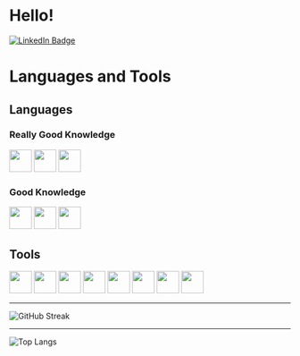 # Hello!
<div id="badges">
  <a href="https://www.linkedin.com/in/konstantinos-bakos-7ab082202/
">
	<img src="https://img.shields.io/badge/LinkedIn-blue?style=for-the-badge&logo=linkedin&logoColor=white" alt="LinkedIn Badge"/>
	</a>
</div>


# Languages and Tools

## Languages

### Really Good Knowledge

<img src='https://cdn.jsdelivr.net/gh/devicons/devicon/icons/c/c-original.svg' height=40> <img src='https://cdn.jsdelivr.net/gh/devicons/devicon/icons/cplusplus/cplusplus-original.svg' height=40> <img src='https://cdn.jsdelivr.net/gh/devicons/devicon/icons/python/python-original.svg' height=40>

### Good Knowledge

<img src='https://cdn.jsdelivr.net/gh/devicons/devicon/icons/java/java-original.svg' height=40> <img src='https://cdn.jsdelivr.net/gh/devicons/devicon/icons/bash/bash-original.svg' height=40> <img src='https://cdn.jsdelivr.net/gh/devicons/devicon/icons/javascript/javascript-original.svg' height=40>

## Tools

<img src='https://cdn.jsdelivr.net/gh/devicons/devicon/icons/mysql/mysql-original.svg' height=40> <img src='https://cdn.jsdelivr.net/gh/devicons/devicon/icons/pandas/pandas-original.svg' height=40> <img src='https://cdn.jsdelivr.net/gh/devicons/devicon/icons/trello/trello-plain-wordmark.svg' height=40> <img src='https://cdn.jsdelivr.net/gh/devicons/devicon/icons/docker/docker-original.svg' height=40> <img src='https://cdn.jsdelivr.net/gh/devicons/devicon/icons/jupyter/jupyter-original.svg' height=40> <img src='https://cdn.jsdelivr.net/gh/devicons/devicon/icons/latex/latex-original.svg' height=40> <img src='https://cdn.jsdelivr.net/gh/devicons/devicon/icons/matlab/matlab-original.svg' height=40> <img src='https://cdn.jsdelivr.net/gh/devicons/devicon/icons/linux/linux-original.svg' height=40>

***

![GitHub Streak](http://github-readme-streak-stats.herokuapp.com?user=konstantinosbakos&theme=dark&background=2B5463)

***

![Top Langs](https://github-readme-stats.vercel.app/api/top-langs/?username=konstantinosbakos&layout=compact&theme=dark&background=2B5463)
